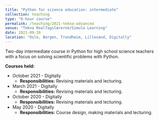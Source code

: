 ```yaml
---
title: "Python for science education: intermediate"
collection: teaching
type: "6-hour course"
permalink: /teaching/2021-tekna-advanced
venue: "Tekna Realfagslærerne/Simula Learning"
date: 2021-09-26
location: "Oslo, Bergen, Trondheim, Lillesand, Digitally"
---
```


Two-day intermediate course in Python for high school science teachers with a focus on solving scientific problems with Python.

**Courses held:**

 - October 2021 - Digitally
   - **Responsibilities:** Revising materials and lecturing.
 - March 2021 - Digitally
   - **Responsibilities:** Revising materials and lecturing.
 - October 2020 - Digitally
   - **Responsibilities:** Revising materials and lecturing.
 - May 2020 - Digitally
   - **Responsibilities:** Course design, making materials and lecturing.
